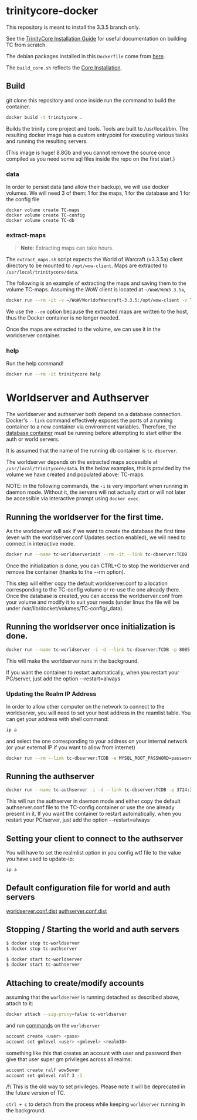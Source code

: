 # trinitycore-docker


This repository is meant to install the 3.3.5 branch only.

See the [TrinityCore Installation Guide](https://trinitycore.atlassian.net/wiki/spaces/tc/pages/2130077/Installation+Guide) for useful
documentation on building TC from scratch.

The debian packages installed in this `Dockerfile` come from [here](https://trinitycore.atlassian.net/wiki/spaces/tc/pages/10977288/Linux+Requirements).

The `build_core.sh` reflects the [Core Installation](https://trinitycore.atlassian.net/wiki/spaces/tc/pages/10977309/Linux+Core+Installation).

## Build

git clone this repository and once inside run the command to build the container.

```sh
docker build -t trinitycore .
```

Builds the trinity core project and tools. Tools are built to /usr/local/bin.
The resulting docker image has a custom entrypoint for executing various tasks
and running the resulting servers.

(This image is huge! 8.8Gb and you cannot remove the source once compiled as you need some sql files inside the repo on the first start.)

### data

In order to persist data (and allow their backup), we will use docker volumes. We will need 3 of them: 1 for the maps,
 1 for the database and 1 for the config file
 
 ```
docker volume create TC-maps
docker volume create TC-config
docker volume create TC-db
```

### extract-maps

> **Note**: Extracting maps can take hours.

The `extract_maps.sh` script expects the World of Warcraft (v3.3.5a) client
directory to be mounted to `/opt/wow-client`. Maps are extracted to
`/usr/local/trinitycore/data`.

The following is an example of extracting the maps and saving them to the volume TC-maps. Assuming the WoW client is located at
`~/WoW/WoW3.3.5a`,

```sh
docker run --rm -it -v ~/WoW/WorldofWarcraft-3.3.5:/opt/wow-client -v TC-maps:/opt/trinitycore/maps trinitycore extract-maps
```

We use the `--rm` option because the extracted maps are written to the host,
thus the Docker container is no longer needed.

Once the maps are extracted to the volume, we can use it in the worldserver container.

### help

Run the help command!

```sh
docker run --rm -it trinitycore help
```

# Worldserver and Authserver

The worldserver and authserver both depend on a database connection. Docker's `--link` command effectively exposes the ports of a running container to a new container 
via environment variables. Therefore, the [database container](db/README.md) must be running before attempting to start either the auth or world servers.

It is assumed that the name of the running db container is `tc-dbserver`.

The worldserver depends on the extracted maps accessible at `/usr/local/trinitycore/data`. In the below examples, this is provided by the volume we have created 
and populated above: TC-maps.
 
NOTE: in the following commands, the `-i` is very important when running in daemon mode. Without it, the servers will not actually start or will not later be accessible 
via interactive prompt using `docker exec`.

## Running the worldserver for the first time.

As the worldserver will ask if we want to create the database the first time (even with the worldserver.conf Updates section enabled), we will need to connect in interactive mode.

```sh
docker run --name tc-worldserverinit --rm -it --link tc-dbserver:TCDB -p 8085:8085 -v TC-maps:/usr/local/trinitycore/data -v TC-config:/usr/local/trinitycore/etc trinitycore worldserver
```


Once the initialization is done, you can CTRL+C to stop the worldserver and remove the container (thanks to the --rm option).

This step will either copy the default worldserver.conf to a location corresponding to the TC-config volume or re-use the one already there.
Once the database is created, you can access the worldserver.conf from your volume and modify it to suit your needs 
(under linux the file will be under /var/lib/docket/volumes/TC-config/_data).


## Running the worldserver once initialization is done.

```sh
docker run --name tc-worldserver -i -d --link tc-dbserver:TCDB -p 8085:8085 -v TC-maps:/usr/local/trinitycore/data -v TC-config:/usr/local/trinitycore/etc trinitycore worldserver
```

This will make the worldserver runs in the background.

If you want the container to restart automatically, when you restart your PC/server, just add the option --restart=always

### Updating the Realm IP Address

In order to allow other computer on the network to connect to the worldserver, you will need to set your host address in the reamlist table.
You can get your address with shell command: 

```sh
ip a
```
and select the one corresponding to your address on your internal network (or your external IP if you want to allow from internet)

```sh
docker run --rm --link tc-dbserver:TCDB -e MYSQL_ROOT_PASSWORD=password -e USER_IP_ADDRESS=192.168.1.1 trinitycore update-ip
```

## Running the authserver

```sh
docker run --name tc-authserver -i -d --link tc-dbserver:TCDB -p 3724:3724 -v TC-config:/usr/local/trinitycore/etc trinitycore authserver
```

This will run the authserver in daemon mode and either copy the default authserver.conf file to the TC-config container or use the one already present in it.
If you want the container to restart automatically, when you restart your PC/server, just add the option --restart=always

## Setting your client to connect to the authserver

You will have to set the realmlist option in you config.wtf file to the value you have used to update-ip:
```
ip a
```


## Default configuration file for world and auth servers


[worldserver.conf.dist](https://github.com/TrinityCore/TrinityCore/blob/3.3.5/src/server/worldserver/worldserver.conf.dist)
[authserver.conf.dist](https://github.com/TrinityCore/TrinityCore/blob/3.3.5/src/server/authserver/authserver.conf.dist)


## Stopping / Starting the world and auth servers

```sh
$ docker stop tc-worldserver
$ docker stop tc-authserver
```

```sh
$ docker start tc-worldserver
$ docker start tc-authserver
```

## Attaching to create/modify accounts


assuming that the `worldserver` is running detached as described above, attach to it:

```sh
docker attach --sig-proxy=false tc-worldserver
```

and run [commands](https://trinitycore.atlassian.net/wiki/spaces/tc/pages/77971021/Final+Server+Steps) on the `worldserver`

```sh
account create <user> <pass>
account set gmlevel <user> <gmlevel> <realmID>
```

something like this that creates an account with user and password then give that user super gm privileges across all realms:

```sh
account create ralf wow5ever
account set gmlevel ralf 3 -1
```
/!\ This is the old way to set privileges. Please note it will be deprecated in the future version of TC.

`ctrl + c` to detach from the process while keeping `worldserver` running in the background.
